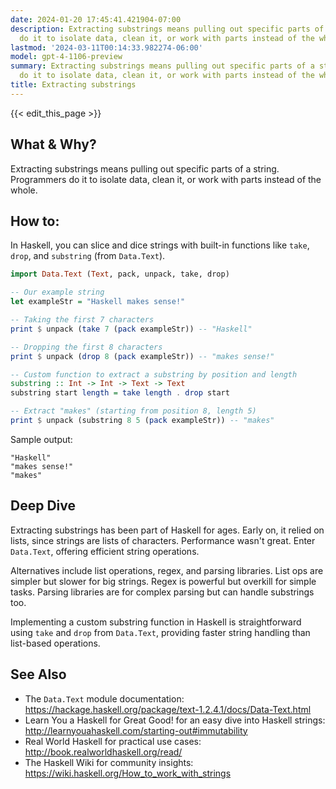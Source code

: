 ```yaml
---
date: 2024-01-20 17:45:41.421904-07:00
description: Extracting substrings means pulling out specific parts of a string. Programmers
  do it to isolate data, clean it, or work with parts instead of the whole.
lastmod: '2024-03-11T00:14:33.982274-06:00'
model: gpt-4-1106-preview
summary: Extracting substrings means pulling out specific parts of a string. Programmers
  do it to isolate data, clean it, or work with parts instead of the whole.
title: Extracting substrings
---
```


{{< edit_this_page >}}

## What & Why?

Extracting substrings means pulling out specific parts of a string. Programmers do it to isolate data, clean it, or work with parts instead of the whole.

## How to:

In Haskell, you can slice and dice strings with built-in functions like `take`, `drop`, and `substring` (from `Data.Text`).

```haskell
import Data.Text (Text, pack, unpack, take, drop)

-- Our example string
let exampleStr = "Haskell makes sense!"

-- Taking the first 7 characters
print $ unpack (take 7 (pack exampleStr)) -- "Haskell"

-- Dropping the first 8 characters
print $ unpack (drop 8 (pack exampleStr)) -- "makes sense!"

-- Custom function to extract a substring by position and length
substring :: Int -> Int -> Text -> Text
substring start length = take length . drop start

-- Extract "makes" (starting from position 8, length 5)
print $ unpack (substring 8 5 (pack exampleStr)) -- "makes"
```

Sample output:
```
"Haskell"
"makes sense!"
"makes"
```

## Deep Dive

Extracting substrings has been part of Haskell for ages. Early on, it relied on lists, since strings are lists of characters. Performance wasn't great. Enter `Data.Text`, offering efficient string operations.

Alternatives include list operations, regex, and parsing libraries. List ops are simpler but slower for big strings. Regex is powerful but overkill for simple tasks. Parsing libraries are for complex parsing but can handle substrings too.

Implementing a custom substring function in Haskell is straightforward using `take` and `drop` from `Data.Text`, providing faster string handling than list-based operations.

## See Also

- The `Data.Text` module documentation: https://hackage.haskell.org/package/text-1.2.4.1/docs/Data-Text.html
- Learn You a Haskell for Great Good! for an easy dive into Haskell strings: http://learnyouahaskell.com/starting-out#immutability
- Real World Haskell for practical use cases: http://book.realworldhaskell.org/read/
- The Haskell Wiki for community insights: https://wiki.haskell.org/How_to_work_with_strings

